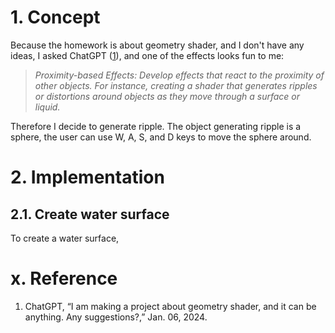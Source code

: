 # 1. Concept

Because the homework is about geometry shader, and I don't have any ideas, I asked ChatGPT (<u>1</u>), and one of the effects looks fun to me:

> *Proximity-based Effects: Develop effects that react to the proximity of other objects. For instance, creating a shader that generates ripples or distortions around objects as they move through a surface or liquid.*

Therefore I decide to generate ripple. The object generating ripple is a sphere, the user can use W, A, S, and D keys to move the sphere around.

# 2. Implementation

## 2.1. Create water surface

To create a water surface, 

# x. Reference

1. ChatGPT, “I am making a project about geometry shader, and it can be anything. Any suggestions?,” Jan. 06, 2024.